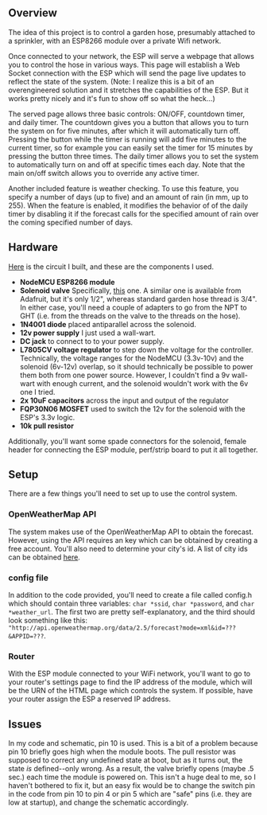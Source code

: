 ## Overview
The idea of this project is to control a garden hose, presumably attached to a sprinkler, with an ESP8266 module over a private Wifi network. 

Once connected to your network, the ESP will serve a webpage that allows you to control the hose in various ways. This page will establish a Web Socket connection with the ESP which will send the page live updates to reflect the state of the system. (Note: I realize this is a bit of an overengineered solution and it stretches the capabilities of the ESP. But it works pretty nicely and it's fun to show off so what the heck...)

The served page allows three basic controls: ON/OFF, countdown timer, and daily timer. The countdown gives you a button that allows you to turn the system on for five minutes, after which it will automatically turn off. Pressing the button while the timer is running will add five minutes to the current timer, so for example you can easily set the timer for 15 minutes by pressing the button three times. The daily timer allows you to set the system to automatically turn on and off at specific times each day. Note that the main on/off switch allows you to override any active timer.

Another included feature is weather checking. To use this feature, you specify a number of days (up to five) and an amount of rain (in mm, up to 255). When the feature is enabled, it modifies the behavior of of the daily timer by disabling it if the forecast calls for the specified amount of rain over the coming specified number of days.

## Hardware
[Here](schematic.png) is the circuit I built, and these are the components I used.

* **NodeMCU ESP8266 module**
* **Solenoid valve** Specifically, [this](https://www.creatroninc.com/product/12v-solenoid-valve-3-4/?search_query=solenoid+valve&results=3) one. A similar one is available from Adafruit, but it's only 1/2", whereas standard garden hose thread is 3/4". In either case, you'll need a couple of adapters to go from the NPT to GHT (i.e. from the threads on the valve to the threads on the hose).
* **1N4001 diode** placed antiparallel across the solenoid.
* **12v power supply** I just used a wall-wart.
* **DC jack** to connect to to your power supply.
* **L7805CV voltage regulator** to step down the voltage for the controller. Technically, the voltage ranges for the NodeMCU (3.3v-10v) and the solenoid (6v-12v) overlap, so it should technically be possible to power them both from one power source. However, I couldn't find a 9v wall-wart with enough current, and the solenoid wouldn't work with the 6v one I tried. 
* **2x 10uF capacitors** across the input and output of the regulator
* **FQP30N06 MOSFET** used to switch the 12v for the solenoid with the ESP's 3.3v logic.
* **10k pull resistor**

Additionally, you'll want some spade connectors for the solenoid, female header for connecting the ESP module, perf/strip board to put it all together. 

## Setup
There are a few things you'll need to set up to use the control system.

### OpenWeatherMap API
The system makes use of the OpenWeatherMap API to obtain the forecast. However, using the API requires an key which can be obtained by creating a free account. You'll also need to determine your city's id. A list of city ids can be obtained [here](http://bulk.openweathermap.org/sample/city.list.json.gz).

### config file
In addition to the code provided, you'll need to create a file called config.h which should contain three variables: `char *ssid`, `char *password`, and `char *weather_url`. The first two are pretty self-explanatory, and the third should look something like this: `"http://api.openweathermap.org/data/2.5/forecast?mode=xml&id=???&APPID=???`. 

### Router
With the ESP module connected to your WiFi network, you'll want to go to your router's settings page to find the IP address of the module, which will be the URN of the HTML page which controls the system. If possible, have your router assign the ESP a reserved IP address.

## Issues
In my code and schematic, pin 10 is used. This is a bit of a problem because pin 10 briefly goes high when the module boots. The pull resistor was supposed to correct any undefined state at boot, but as it turns out, the state *is* defined--only wrong. As a result, the valve briefly opens (maybe .5 sec.) each time the module is powered on. This isn't a huge deal to me, so I haven't bothered to fix it, but an easy fix would be to change the switch pin in the code from pin 10 to pin 4 or pin 5 which are "safe" pins (i.e. they are low at startup), and change the schematic accordingly.